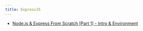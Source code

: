 ```yaml
---
title: ExpressJS
---
```


- [Node.js & Express From Scratch [Part 1] - Intro & Environment](https://www.youtube.com/watch?v=k_0ZzvHbNBQ)
